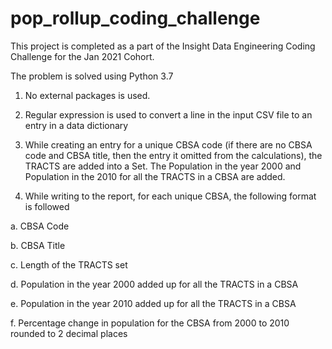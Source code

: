 # pop_rollup_coding_challenge
This project is completed as a part of the Insight Data Engineering Coding Challenge for the Jan 2021 Cohort.

The problem is solved using Python 3.7

1. No external packages is used.

2. Regular expression is used to convert a line in the input CSV file to an entry in a data dictionary

3. While creating an entry for a unique CBSA code (if there are no CBSA code and CBSA title, then the entry it omitted from the calculations), 
the TRACTS are added into a Set. The Population in the year 2000 and Population in the 2010 for all the TRACTS in a CBSA are added.

4. While writing to the report, for each unique CBSA, the following format is followed

  a. CBSA Code
  
  b. CBSA Title
  
  c. Length of the TRACTS set
  
  d. Population in the year 2000 added up for all the TRACTS in a CBSA
  
  e. Population in the year 2010 added up for all the TRACTS in a CBSA
  
  f. Percentage change in population for the CBSA from 2000 to 2010 rounded to 2 decimal places

